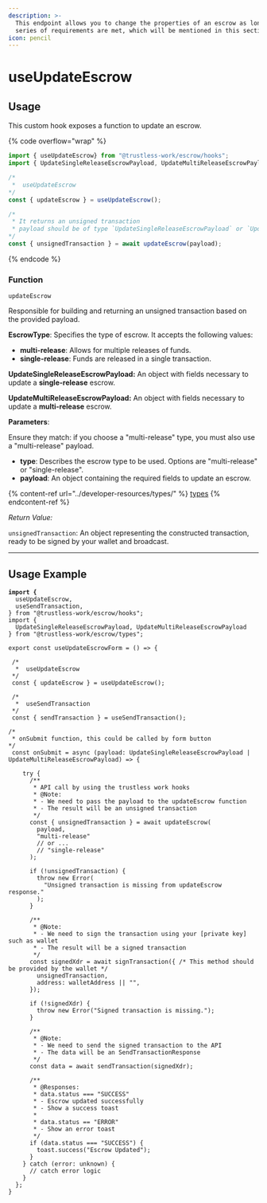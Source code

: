 ```yaml
---
description: >-
  This endpoint allows you to change the properties of an escrow as long as a
  series of requirements are met, which will be mentioned in this section.
icon: pencil
---
```


# useUpdateEscrow

## Usage

This custom hook exposes a function to update an escrow.

{% code overflow="wrap" %}
```typescript
import { useUpdateEscrow} from "@trustless-work/escrow/hooks";
import { UpdateSingleReleaseEscrowPayload, UpdateMultiReleaseEscrowPayload } from "@trustless-work/escrow/types";

/*
 *  useUpdateEscrow
*/
const { updateEscrow } = useUpdateEscrow();

/* 
 * It returns an unsigned transaction
 * payload should be of type `UpdateSingleReleaseEscrowPayload` or `UpdateMultiReleaseEscrowPayload`
*/
const { unsignedTransaction } = await updateEscrow(payload);

```
{% endcode %}

### Function

`updateEscrow`

Responsible for building and returning an unsigned transaction based on the provided payload.

**EscrowType**: Specifies the type of escrow. It accepts the following values:

* **multi-release**: Allows for multiple releases of funds.
* **single-release**: Funds are released in a single transaction.

**UpdateSingleReleaseEscrowPayload:** An object with fields necessary to update a **single-release** escrow.

**UpdateMultiReleaseEscrowPayload:** An object with fields necessary to update a **multi-release** escrow.

**Parameters**:

Ensure they match: if you choose a "multi-release" type, you must also use a "multi-release" payload.

* **type**: Describes the escrow type to be used. Options are "multi-release" or "single-release".
* **payload**: An object containing the required fields to update an escrow.

{% content-ref url="../developer-resources/types/" %}
[types](../developer-resources/types/)
{% endcontent-ref %}

_Return Value:_

`unsignedTransaction`: An object representing the constructed transaction, ready to be signed by your wallet and broadcast.

***

## Usage Example

<pre class="language-typescript" data-title="src/hooks/useUpdateEscrowForm.ts" data-overflow="wrap"><code class="lang-typescript"><strong>import {
</strong>  useUpdateEscrow,
  useSendTransaction,
} from "@trustless-work/escrow/hooks";
import {
  UpdateSingleReleaseEscrowPayload, UpdateMultiReleaseEscrowPayload
} from "@trustless-work/escrow/types";

export const useUpdateEscrowForm = () => {

 /*
  *  useUpdateEscrow
 */
 const { updateEscrow } = useUpdateEscrow();
 
 /*
  *  useSendTransaction
 */
 const { sendTransaction } = useSendTransaction();

/*
 * onSubmit function, this could be called by form button
*/
 const onSubmit = async (payload: UpdateSingleReleaseEscrowPayload | UpdateMultiReleaseEscrowPayload) => {

    try {
      /**
       * API call by using the trustless work hooks
       * @Note:
       * - We need to pass the payload to the updateEscrow function
       * - The result will be an unsigned transaction
       */
      const { unsignedTransaction } = await updateEscrow(
        payload,
        "multi-release"
        // or ...
        // "single-release"
      );

      if (!unsignedTransaction) {
        throw new Error(
          "Unsigned transaction is missing from updateEscrow response."
        );
      }

      /**
       * @Note:
       * - We need to sign the transaction using your [private key] such as wallet
       * - The result will be a signed transaction
       */
      const signedXdr = await signTransaction({ /* This method should be provided by the wallet */
        unsignedTransaction,
        address: walletAddress || "",
      });

      if (!signedXdr) {
        throw new Error("Signed transaction is missing.");
      }

      /**
       * @Note:
       * - We need to send the signed transaction to the API
       * - The data will be an SendTransactionResponse
       */
      const data = await sendTransaction(signedXdr);

      /**
       * @Responses:
       * data.status === "SUCCESS"
       * - Escrow updated successfully
       * - Show a success toast
       *
       * data.status == "ERROR"
       * - Show an error toast
       */
      if (data.status === "SUCCESS") {
        toast.success("Escrow Updated");
      }
    } catch (error: unknown) {
      // catch error logic
    }
  };
}

</code></pre>

